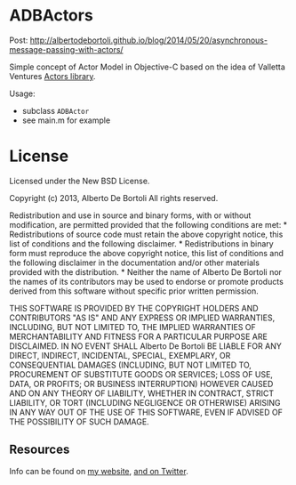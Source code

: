ADBActors
===========================

Post: http://albertodebortoli.github.io/blog/2014/05/20/asynchronous-message-passing-with-actors/

Simple concept of Actor Model in Objective-C based on the idea of Valletta Ventures [Actors library](http://vallettaventures.com/2012/03/04/asynchronous-message-passing-in-Objective-C/).

Usage:

* subclass `ADBActor`
* see main.m for example 

# License

Licensed under the New BSD License.

Copyright (c) 2013, Alberto De Bortoli
All rights reserved.

Redistribution and use in source and binary forms, with or without
modification, are permitted provided that the following conditions are met:
    * Redistributions of source code must retain the above copyright
      notice, this list of conditions and the following disclaimer.
    * Redistributions in binary form must reproduce the above copyright
      notice, this list of conditions and the following disclaimer in the
      documentation and/or other materials provided with the distribution.
    * Neither the name of Alberto De Bortoli nor the
      names of its contributors may be used to endorse or promote products
      derived from this software without specific prior written permission.

THIS SOFTWARE IS PROVIDED BY THE COPYRIGHT HOLDERS AND CONTRIBUTORS "AS IS" AND
ANY EXPRESS OR IMPLIED WARRANTIES, INCLUDING, BUT NOT LIMITED TO, THE IMPLIED
WARRANTIES OF MERCHANTABILITY AND FITNESS FOR A PARTICULAR PURPOSE ARE
DISCLAIMED. IN NO EVENT SHALL Alberto De Bortoli BE LIABLE FOR ANY
DIRECT, INDIRECT, INCIDENTAL, SPECIAL, EXEMPLARY, OR CONSEQUENTIAL DAMAGES
(INCLUDING, BUT NOT LIMITED TO, PROCUREMENT OF SUBSTITUTE GOODS OR SERVICES;
LOSS OF USE, DATA, OR PROFITS; OR BUSINESS INTERRUPTION) HOWEVER CAUSED AND
ON ANY THEORY OF LIABILITY, WHETHER IN CONTRACT, STRICT LIABILITY, OR TORT
(INCLUDING NEGLIGENCE OR OTHERWISE) ARISING IN ANY WAY OUT OF THE USE OF THIS
SOFTWARE, EVEN IF ADVISED OF THE POSSIBILITY OF SUCH DAMAGE.

## Resources

Info can be found on [my website](http://albertodebortoli.com), [and on Twitter](http://twitter.com/albertodebo).
